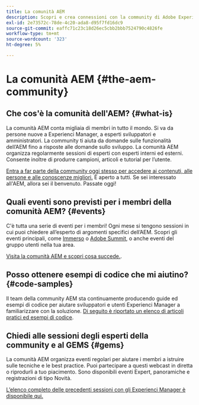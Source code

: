 ```yaml
---
title: La comunità AEM
description: Scopri e crea connessioni con la community di Adobe Experience Manager.
exl-id: 2e73572c-78de-4c20-ada8-d95f7fd16dc9
source-git-commit: eaffc71c23c18d26ec5cbb2bbb7524790c4826fe
workflow-type: tm+mt
source-wordcount: '323'
ht-degree: 5%

---
```


# La comunità AEM {#the-aem-community}

## Che cos&#39;è la comunità dell&#39;AEM? {#what-is}

La comunità AEM conta migliaia di membri in tutto il mondo. Si va da persone nuove a Experienci Manager, a esperti sviluppatori e amministratori. La community ti aiuta da domande sulle funzionalità dell’AEM fino a risposte alle domande sullo sviluppo. La comunità AEM organizza regolarmente sessioni di esperti con esperti interni ed esterni. Consente inoltre di produrre campioni, articoli e tutorial per l’utente.

[Entra a far parte della community oggi stesso per accedere ai contenuti, alle persone e alle conoscenze migliori.](https://experienceleaguecommunities.adobe.com/t5/adobe-experience-manager/ct-p/adobe-experience-manager-community?lang=it) È aperto a tutti. Se sei interessato all&#39;AEM, allora sei il benvenuto. Passate oggi!

## Quali eventi sono previsti per i membri della comunità AEM? {#events}

C&#39;è tutta una serie di eventi per i membri! Ogni mese si tengono sessioni in cui puoi chiedere all’esperto di argomenti specifici dell’AEM. Scopri gli eventi principali, come [Immerso](https://help-forums.adobe.com/content/adobeforums/en/experience-manager-forum/adobe-experience-manager.topic.html/forum__fb7p-the_immerseagendai.html) o [Adobe Summit](https://business.adobe.com/summit/adobe-summit.html), o anche eventi del gruppo utenti nella tua area.

[Visita la comunità AEM e scopri cosa succede.](https://help-forums.adobe.com/content/adobeforums/en/experience-manager-forum/adobe-experience-manager.html).

## Posso ottenere esempi di codice che mi aiutino? {#code-samples}

Il team della community AEM sta continuamente producendo guide ed esempi di codice per aiutare sviluppatori e utenti Experienci Manager a familiarizzare con la soluzione. [Di seguito è riportato un elenco di articoli pratici ed esempi di codice](https://experienceleaguecommunities.adobe.com/t5/adobe-experience-manager/ct-p/adobe-experience-manager-community?lang=it).

## Chiedi alle sessioni degli esperti della community e al GEMS {#gems}

La comunità AEM organizza eventi regolari per aiutare i membri a istruire sulle tecniche e le best practice. Puoi partecipare a questi webcast in diretta o riprodurli a tuo piacimento. Sono disponibili eventi Expert, panoramiche e registrazioni di tipo Novità.

[L’elenco completo delle precedenti sessioni con gli Experienci Manager è disponibile qui.](https://experienceleague.adobe.com/docs/experience-manager-guides-learn/tutorials/knowledge-base/expert-session/expert-session.html?lang=en)
